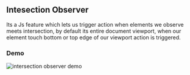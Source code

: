 ## Intesection Observer

Its a Js feature which lets us trigger action when elements we observe meets intersection, by default its entire document viewport, when our element touch bottom or top edge of our viewport action is triggered.

### Demo

 <img src="./img/iO.gif" alt="intersection observer demo">
